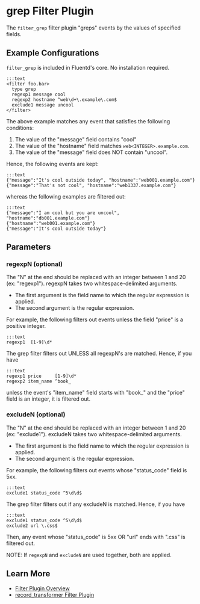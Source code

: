 # grep Filter Plugin

The `filter_grep` filter plugin "greps" events by the values of specified fields.

## Example Configurations

`filter_grep` is included in Fluentd's core. No installation required.

    :::text
    <filter foo.bar>
      type grep
      regexp1 message cool
      regexp2 hostname ^web\d+\.example\.com$
      exclude1 message uncool
    </filter>

The above example matches any event that satisfies the following conditions:

1. The value of the "message" field contains "cool"
2. The value of the "hostname" field matches `web<INTEGER>.example.com`.
3. The value of the "message" field does NOT contain "uncool".

Hence, the following events are kept:

    :::text
    {"message":"It's cool outside today", "hostname":"web001.example.com"}
    {"message":"That's not cool", "hostname":"web1337.example.com"}

whereas the following examples are filtered out:

    :::text
    {"message":"I am cool but you are uncool", "hostname":"db001.example.com"}
    {"hostname":"web001.example.com"}
    {"message":"It's cool outside today"}

## Parameters

### regexpN (optional)

The "N" at the end should be replaced with an integer between 1 and 20 (ex: "regexp1"). regexpN takes two whitespace-delimited arguments.

- The first argument is the field name to which the regular expression is applied.
- The second argument is the regular expression.

For example, the following filters out events unless the field "price" is a positive integer.

    :::text
    regexp1  [1-9]\d*

The grep filter filters out UNLESS all regexpN's are matched. Hence, if you have

    :::text
    regexp1 price     [1-9]\d*
    regexp2 item_name ^book_

unless the event's "item_name" field starts with "book_" and the "price" field is an integer, it is filtered out.

### excludeN (optional)

The "N" at the end should be replaced with an integer between 1 and 20 (ex: "exclude1"). excludeN takes two whitespace-delimited arguments.

- The first argument is the field name to which the regular expression is applied.
- The second argument is the regular expression.

For example, the following filters out events whose "status_code" field is 5xx.

    :::text
    exclude1 status_code ^5\d\d$

The grep filter filters out if any excludeN is matched. Hence, if you have

    :::text
    exclude1 status_code ^5\d\d$
    exclude2 url \.css$

Then, any event whose "status_code" is 5xx OR "url" ends with ".css" is filtered out.

NOTE: If <code>regexpN</code> and <code>excludeN</code> are used together, both are applied.


## Learn More

- [Filter Plugin Overview](filter-plugin-overview)
- [record_transformer Filter Plugin](filter_record_transformer)